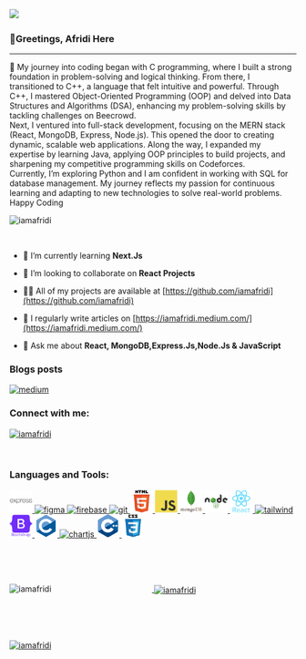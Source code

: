 
![](https://media.licdn.com/dms/image/D5616AQHdgMUpnQRyqg/profile-displaybackgroundimage-shrink_350_1400/0/1703801929693?e=1709164800&v=beta&t=fwtRDudJk_UdqrdJBr-rVPKKS-h3nXLWggbHwODLZzI)
### 👋Greetings, Afridi Here
<hr/>
🌟 My journey into coding began with C programming, where I built a strong foundation in problem-solving and logical thinking. From there, I transitioned to C++, a language that felt intuitive and powerful. Through C++, I mastered Object-Oriented Programming (OOP) and delved into Data Structures and Algorithms (DSA), enhancing my problem-solving skills by tackling challenges on Beecrowd.
<br /> 
Next, I ventured into full-stack development, focusing on the MERN stack (React, MongoDB, Express, Node.js). This opened the door to creating dynamic, scalable web applications. Along the way, I expanded my expertise by learning Java, applying OOP principles to build projects, and sharpening my competitive programming skills on Codeforces.
<br /> 
Currently, I’m exploring Python and I am confident in working with SQL for database management. My journey reflects my passion for continuous learning and adapting to new technologies to solve real-world problems. <br /> Happy Coding



<br /> 

<p align="left"> <img src="https://komarev.com/ghpvc/?username=iamafridi&label=Profile%20views&color=0e75b6&style=flat" alt="iamafridi" /> </p>

<br /> 

- 🌱 I’m currently learning **Next.Js**

- 👯 I’m looking to collaborate on **React Projects**

- 👨‍💻 All of my projects are available at [https://github.com/iamafridi](https://github.com/iamafridi)

- 📝 I regularly write articles on [https://iamafridi.medium.com/](https://iamafridi.medium.com/)

- 💬 Ask me about **React, MongoDB,Express.Js,Node.Js & JavaScript**

### Blogs posts
<!-- BLOG-POST-LIST:START -->
 [<img src='https://cdn.jsdelivr.net/npm/simple-icons@3.0.1/icons/medium.svg' alt='medium' height='40'>](https://iamafridi.medium.com/)  

<!-- BLOG-POST-LIST:END -->

<h3 align="left">Connect with me:</h3>
<p align="left">
<a href="https://linkedin.com/in/iamafridi" target="blank"><img align="center" src="https://raw.githubusercontent.com/rahuldkjain/github-profile-readme-generator/master/src/images/icons/Social/linked-in-alt.svg" alt="iamafridi" height="30" width="40" /></a>
 
</p>

<br /> 
<h3 align="left">Languages and Tools:</h3>
<p align="left" gap="5">  </a> <a href="https://expressjs.com" target="_blank" rel="noreferrer"> <img src="https://raw.githubusercontent.com/devicons/devicon/master/icons/express/express-original-wordmark.svg" alt="express" width="40" height="40"/> </a> <a href="https://www.figma.com/" target="_blank" rel="noreferrer"> <img src="https://www.vectorlogo.zone/logos/figma/figma-icon.svg" alt="figma" width="40" height="40"/> </a> <a href="https://firebase.google.com/" target="_blank" rel="noreferrer"> <img src="https://www.vectorlogo.zone/logos/firebase/firebase-icon.svg" alt="firebase" width="40" height="40"/> </a> <a href="https://git-scm.com/" target="_blank" rel="noreferrer"> <img src="https://www.vectorlogo.zone/logos/git-scm/git-scm-icon.svg" alt="git" width="40" height="40"/> </a> <a href="https://www.w3.org/html/" target="_blank" rel="noreferrer"> <img src="https://raw.githubusercontent.com/devicons/devicon/master/icons/html5/html5-original-wordmark.svg" alt="html5" width="40" height="40"/> </a>  <a href="https://developer.mozilla.org/en-US/docs/Web/JavaScript" target="_blank" rel="noreferrer"> <img src="https://raw.githubusercontent.com/devicons/devicon/master/icons/javascript/javascript-original.svg" alt="javascript" width="40" height="40"/> </a> <a href="https://www.mongodb.com/" target="_blank" rel="noreferrer"> <img src="https://raw.githubusercontent.com/devicons/devicon/master/icons/mongodb/mongodb-original-wordmark.svg" alt="mongodb" width="40" height="40"/> </a> <a href="https://nodejs.org" target="_blank" rel="noreferrer"> <img src="https://raw.githubusercontent.com/devicons/devicon/master/icons/nodejs/nodejs-original-wordmark.svg" alt="nodejs" width="40" height="40"/> </a> <a href="https://reactjs.org/" target="_blank" rel="noreferrer"> <img src="https://raw.githubusercontent.com/devicons/devicon/master/icons/react/react-original-wordmark.svg" alt="react" width="40" height="40"/> </a> <a href="https://tailwindcss.com/" target="_blank" rel="noreferrer"> <img src="https://www.vectorlogo.zone/logos/tailwindcss/tailwindcss-icon.svg" alt="tailwind" width="40" height="40"/> </a> <a href="https://getbootstrap.com" target="_blank" rel="noreferrer"> <img src="https://raw.githubusercontent.com/devicons/devicon/master/icons/bootstrap/bootstrap-plain-wordmark.svg" alt="bootstrap" width="40" height="40"/> </a> <a href="https://www.cprogramming.com/" target="_blank" rel="noreferrer"> <img src="https://raw.githubusercontent.com/devicons/devicon/master/icons/c/c-original.svg" alt="c" width="40" height="40"/> </a> <a href="https://www.chartjs.org" target="_blank" rel="noreferrer"> <img src="https://www.chartjs.org/media/logo-title.svg" alt="chartjs" width="40" height="40"/> </a> <a href="https://www.w3schools.com/cpp/" target="_blank" rel="noreferrer"> <img src="https://raw.githubusercontent.com/devicons/devicon/master/icons/cplusplus/cplusplus-original.svg" alt="cplusplus" width="40" height="40"/> </a> <a href="https://www.w3schools.com/css/" target="_blank" rel="noreferrer"> <img src="https://raw.githubusercontent.com/devicons/devicon/master/icons/css3/css3-original-wordmark.svg" alt="css3" width="40" height="40"/></p>
<br /> 
<br /> 
<br /> 
  
<div align="center">
  <p><img align="left" src="https://github-readme-stats.vercel.app/api/top-langs?username=iamafridi&show_icons=true&locale=en&layout=compact" alt="iamafridi" /></p>

<p>&nbsp;<img align="center" src="https://github-readme-stats.vercel.app/api?username=iamafridi&show_icons=true&locale=en" alt="iamafridi" /></p>

</div>
<br /> 
<br /> 
<br />

<p><img align="center" src="https://github-readme-streak-stats.herokuapp.com/?user=iamafridi&" alt="iamafridi" /></p>


